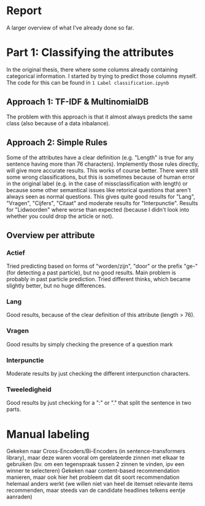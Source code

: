 # Report
A larger overview of what I've already done so far. 

# Part 1: Classifying the attributes
In the original thesis, there where some columns already containing categorical information. I started by trying to predict those columns myself. The code for this can be found in `1 Label classification.ipynb`

## Approach 1: TF-IDF & MultinomialDB
The problem with this approach is that it almost always predicts the same class (also because of a data inbalance).

## Approach 2: Simple Rules
Some of the attributes have a clear definition (e.g. "Length" is true for any sentence having more than 76 characters). Implemently those rules directly, will give more accurate results.
This works of course better. There were still some wrong classifications, but this is sometimes because of human error in the original label (e.g. in the case of missclassification with length) or because some other semantical issues like retorical questions that aren't always seen as normal questions. 
This gives quite good results for "Lang", "Vragen", "Cijfers", "Citaat" and moderate results for "Interpunctie". Results for "Lidwoorden" where worse than expected (because I didn't look into whether you could drop the article or not).

## Overview per attribute
### Actief
Tried predicting based on forms of "worden/zijn", "door" or the prefix "ge-" (for detecting a past particle), but no good results. 
Main problem is probably in past particle prediction. Tried different thinks, which became slightly better, but no huge differences. 
### Lang
Good results, because of the clear definition of this attribute (length > 76).
### Vragen
Good results by simply checking the presence of a question mark
### Interpunctie
Moderate results by just checking the different interpunction characters. 
### Tweeledigheid
Good results by just checking for a ":" or "." that split the sentence in two parts. 


# Manual labeling
Gekeken naar Cross-Encoders/Bi-Encoders (in sentence-transformers library), maar deze waren vooral om gerelateerde zinnen met elkaar te gebruiken (bv. om een tegenspraak tussen 2 zinnen te vinden, ipv een winner te selecteren)
Gekeken naar content-based recommendation manieren, maar ook hier het probleem dat dit soort recommendation helemaal anders werkt (we willen niet van heel de itemset relevante items recommenden, maar steeds van de candidate headlines telkens eentje aanraden)

